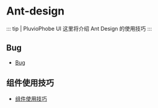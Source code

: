 # Ant-design
::: tip | PluvioPhobe UI
 这里将介绍 Ant Design 的使用技巧
:::

## Bug
- [Bug](/more/ant-design/bug/)

## 组件使用技巧
- [组件使用技巧](/more/ant-design/component-use-skill/)